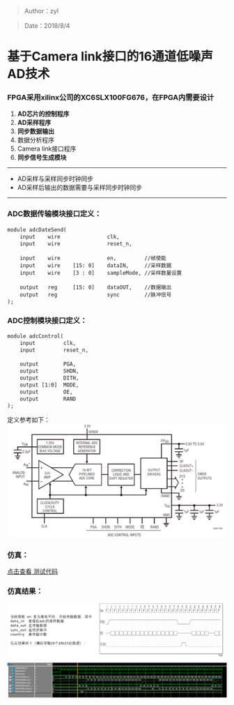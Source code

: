 > Author：zyl

> Date：2018/8/4


# 基于Camera link接口的16通道低噪声AD技术

### FPGA采用xilinx公司的XC6SLX100FG676，在FPGA内需要设计
1. **AD芯片的控制程序**
1. **AD采样程序**
1. **同步数据输出**
1. 数据分析程序
1. Camera link接口程序
1. **同步信号生成模块**


---
- AD采样与采样同步时钟同步
- AD采样后输出的数据需要与采样同步时钟同步
---



### ADC数据传输模块接口定义：

```
module adcDateSend(
    input    wire               clk,
    input    wire               reset_n,    
    
    input    wire               en,         //帧使能
    input    wire    [15: 0]    dataIN,     //采样数据
    input    wire    [3 : 0]    sampleMode, //采样数量设置
    
    output   reg     [15: 0]    dataOUT,    //数据输出
    output   reg                sync        //脉冲信号
);
```

### ADC控制模块接口定义：

```
module adcControl(
    input         clk,
    input         reset_n,
    
    output        PGA,
    output        SHDN,
    output        DITH,
    output [1:0]  MODE, 
    output        OE,
    output        RAND
);

```
定义参考如下：
![image](image/adc.png)


### 仿真：
[点击查看 测试代码](code/adcDateSend.v)

### 仿真结果：

![image](image/SIMresult.png)



